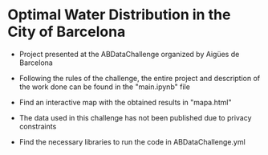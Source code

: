 # Optimal Water Distribution in the City of Barcelona
- Project presented at the ABDataChallenge organized by Aigües de Barcelona

- Following the rules of the challenge, the entire project and description of the work done can be found in the "main.ipynb" file

- Find an interactive map with the obtained results in "mapa.html"

- The data used in this challenge has not been published due to privacy constraints

- Find the necessary libraries to run the code in ABDataChallenge.yml
